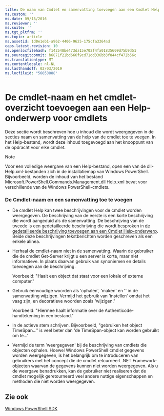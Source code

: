 ```yaml
---
title: De naam van Cmdlet en samenvatting toevoegen aan een Cmdlet Help-onderwerp | Microsoft Docs
ms.custom: ''
ms.date: 09/13/2016
ms.reviewer: ''
ms.suite: ''
ms.tgt_pltfrm: ''
ms.topic: article
ms.assetid: 1d0e1eb1-a962-4406-9625-175cfa3364ad
caps.latest.revision: 10
ms.openlocfilehash: f142548be473da15e702f4fa01835609d75b9d51
ms.sourcegitcommit: b6871f21bd666f9cd71dd336bb3f844cf472b56c
ms.translationtype: MT
ms.contentlocale: nl-NL
ms.lasthandoff: 02/03/2019
ms.locfileid: "56850888"
---
```

# <a name="how-to-add-the-cmdlet-name-and-synopsis-to-a-cmdlet-help-topic"></a>De cmdlet-naam en het cmdlet-overzicht toevoegen aan een Help-onderwerp voor cmdlets

Deze sectie wordt beschreven hoe u inhoud die wordt weergegeven in de secties naam en samenvatting van de help van de cmdlet toe te voegen. In het Help-bestand, wordt deze inhoud toegevoegd aan het knooppunt van de opdracht voor elke cmdlet.

> [!NOTE]
> Voor een volledige weergave van een Help-bestand, open een van de dll-Help.xml-bestanden zich in de installatiemap van Windows PowerShell. Bijvoorbeeld, worden de inhoud van het bestand Microsoft.PowerShell.Commands.Management.dll Help.xml bevat voor verschillende van de Windows PowerShell-cmdlets.

### <a name="to-add-the-cmdlet-name-and-a-synopsis"></a>De Cmdlet-naam en een samenvatting toe te voegen

- De cmdlet Help kan twee beschrijvingen voor de cmdlet worden weergegeven. De beschrijving van de eerste is een korte beschrijving die wordt aangeduid als de samenvatting. De beschrijving van de tweede is een gedetailleerde beschrijving die wordt besproken in [de gedetailleerde beschrijving toevoegen aan een Cmdlet Help-onderwerp](./how-to-add-a-cmdlet-description.md). Beide deze beschrijvingen tekstberichten worden geschreven als een enkele alinea.

- Herhaal de cmdlet-naam niet in de samenvatting. Waarin de gebruiker die de cmdlet Get-Server krijgt u een server is korte, maar niet informatieve. In plaats daarvan gebruik van synoniemen en details toevoegen aan de beschrijving.

  Voorbeeld: "Haalt een object dat staat voor een lokale of externe computer."

- Gebruik eenvoudige woorden als 'ophalen', 'maken' en '' in de samenvatting wijzigen. Vermijd het gebruik van 'instellen' omdat het vaag zijn, en decoratieve woorden zoals 'wijzigen."

  Voorbeeld: "Hiermee haalt informatie over de Authenticode-handtekening in een bestand."

- In de actieve stem schrijven. Bijvoorbeeld, "gebruiken het object TimeSpan..." is veel beter dan 'de TimeSpan-object kan worden gebruikt om te...'

- Vermijd de term 'weergegeven' bij de beschrijving van cmdlets die objecten ophalen. Hoewel Windows PowerShell cmdlet gegevens worden weergegeven, is het belangrijk om te introduceren van gebruikers met het concept die de cmdlet retourneert .NET Framework-objecten waarvan de gegevens kunnen niet worden weergegeven. Als u de weergave benadrukken, kan de gebruiker niet realiseren dat de cmdlet mogelijk geretourneerd veel andere nuttige eigenschappen en methoden die niet worden weergegeven.

## <a name="see-also"></a>Zie ook

 [Windows PowerShell SDK](../windows-powershell-reference.md)